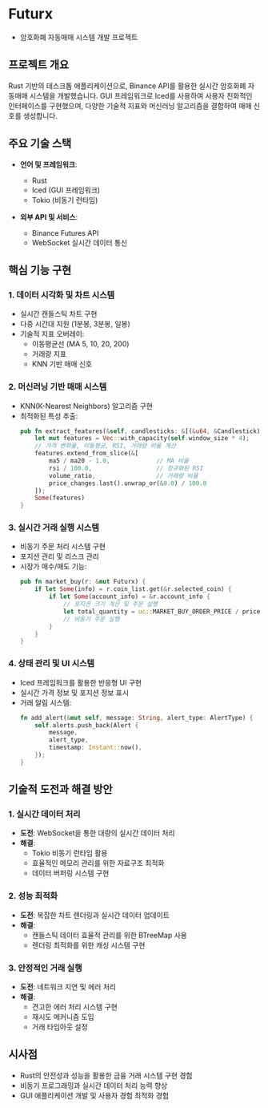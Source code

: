 # Futurx
- 암호화폐 자동매매 시스템 개발 프로젝트

## 프로젝트 개요

Rust 기반의 데스크톱 애플리케이션으로, Binance API를 활용한 실시간 암호화폐 자동매매 시스템을 개발했습니다. GUI 프레임워크로 Iced를 사용하여 사용자 친화적인 인터페이스를 구현했으며, 다양한 기술적 지표와 머신러닝 알고리즘을 결합하여 매매 신호를 생성합니다.

## 주요 기술 스택

- **언어 및 프레임워크**: 
  - Rust 
  - Iced (GUI 프레임워크)
  - Tokio (비동기 런타임)

- **외부 API 및 서비스**:
  - Binance Futures API
  - WebSocket 실시간 데이터 통신

## 핵심 기능 구현

### 1. 데이터 시각화 및 차트 시스템
- 실시간 캔들스틱 차트 구현
- 다중 시간대 지원 (1분봉, 3분봉, 일봉)
- 기술적 지표 오버레이:
  - 이동평균선 (MA 5, 10, 20, 200)
  - 거래량 지표
  - KNN 기반 매매 신호

### 2. 머신러닝 기반 매매 시스템
- KNN(K-Nearest Neighbors) 알고리즘 구현
- 최적화된 특성 추출:
  ```rust
  pub fn extract_features(&self, candlesticks: &[(&u64, &Candlestick)]) -> Option<Vec<f32>> {
      let mut features = Vec::with_capacity(self.window_size * 4);
      // 가격 변화율, 이동평균, RSI, 거래량 비율 계산
      features.extend_from_slice(&[
          ma5 / ma20 - 1.0,             // MA 비율
          rsi / 100.0,                  // 정규화된 RSI
          volume_ratio,                 // 거래량 비율
          price_changes.last().unwrap_or(&0.0) / 100.0
      ]);
      Some(features)
  }
  ```

### 3. 실시간 거래 실행 시스템
- 비동기 주문 처리 시스템 구현
- 포지션 관리 및 리스크 관리
- 시장가 매수/매도 기능:
  ```rust
  pub fn market_buy(r: &mut Futurx) {
      if let Some(info) = r.coin_list.get(&r.selected_coin) {
          if let Some(account_info) = &r.account_info {
              // 포지션 크기 계산 및 주문 실행
              let total_quantity = uc::MARKET_BUY_ORDER_PRICE / price;
              // 비동기 주문 실행
          }
      }
  }
  ```

### 4. 상태 관리 및 UI 시스템
- Iced 프레임워크를 활용한 반응형 UI 구현
- 실시간 가격 정보 및 포지션 정보 표시
- 거래 알림 시스템:
  ```rust
  fn add_alert(&mut self, message: String, alert_type: AlertType) {
      self.alerts.push_back(Alert {
          message,
          alert_type,
          timestamp: Instant::now(),
      });
  }
  ```

## 기술적 도전과 해결 방안

### 1. 실시간 데이터 처리
- **도전**: WebSocket을 통한 대량의 실시간 데이터 처리
- **해결**: 
  - Tokio 비동기 런타임 활용
  - 효율적인 메모리 관리를 위한 자료구조 최적화
  - 데이터 버퍼링 시스템 구현

### 2. 성능 최적화
- **도전**: 복잡한 차트 렌더링과 실시간 데이터 업데이트
- **해결**:
  - 캔들스틱 데이터 효율적 관리를 위한 BTreeMap 사용
  - 렌더링 최적화를 위한 캐싱 시스템 구현

### 3. 안정적인 거래 실행
- **도전**: 네트워크 지연 및 에러 처리
- **해결**:
  - 견고한 에러 처리 시스템 구현
  - 재시도 메커니즘 도입
  - 거래 타임아웃 설정


## 시사점

- Rust의 안전성과 성능을 활용한 금융 거래 시스템 구현 경험
- 비동기 프로그래밍과 실시간 데이터 처리 능력 향상
- GUI 애플리케이션 개발 및 사용자 경험 최적화 경험